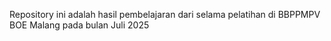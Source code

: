 Repository ini adalah hasil pembelajaran dari selama pelatihan di BBPPMPV BOE Malang pada bulan Juli 2025
